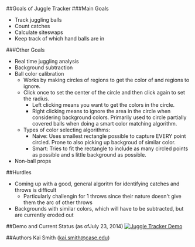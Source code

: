 ##Goals of Juggle Tracker
###Main Goals
* Track juggling balls
* Count catches
* Calculate siteswaps
* Keep track of which hand balls are in

###Other Goals
* Real time juggling analysis
* Background subtraction
* Ball color calibration
  * Works by making circles of regions to get the color of and regions to ignore.
  * Click once to set the center of the circle and then click again to set the radius.
    * Left clicking means you want to get the colors in the circle.
    * Right clicking means to ignore the area in the circle when considering background colors. Primarily used to circle partially covered balls when doing a smart color matching algorithm.
  * Types of color selecting algorithms:
    * Naive: Uses smallest rectangle possible to capture EVERY point circled. Prone to also picking up backgroud of similar color.
    * Smart: Tries to fit the rectangle to include as many circled points as possible and s little background as possible.
* Non-ball props

##Hurdles
* Coming up with a good, general algoritm for identifying catches and throws is difficult
  * Particularly challengin for 1 throws since their nature doesn't give them the arc of other throws
* Backgrounds with similar colors, which will have to be subtracted, but are currently eroded out

##Demo and Current Status (as ofJuly 23, 2014)
[![Juggle Tracker Demo](http://img.youtube.com/vi/SJMk1RfxAT8/0.jpg)](http://youtu.be/SJMk1RfxAT8)

##Authors
Kai Smith (kai.smith@case.edu)
